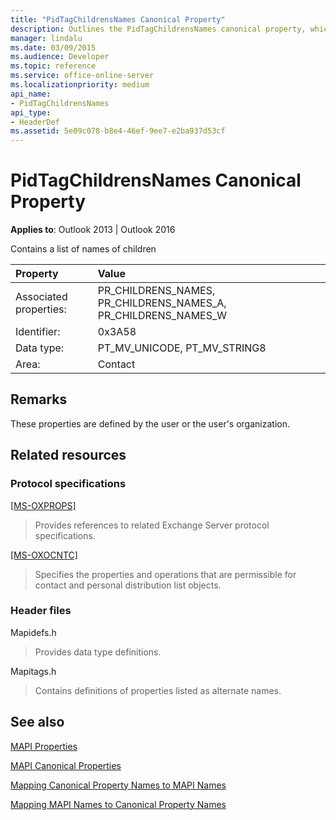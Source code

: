```yaml
---
title: "PidTagChildrensNames Canonical Property"
description: Outlines the PidTagChildrensNames canonical property, which contains a list of names of children.
manager: lindalu
ms.date: 03/09/2015
ms.audience: Developer
ms.topic: reference
ms.service: office-online-server
ms.localizationpriority: medium
api_name:
- PidTagChildrensNames
api_type:
- HeaderDef
ms.assetid: 5e09c078-b8e4-46ef-9ee7-e2ba937d53cf
---
```


# PidTagChildrensNames Canonical Property

  
  
**Applies to**: Outlook 2013 | Outlook 2016 
  
Contains a list of names of children
  
|Property |Value |
|:-----|:-----|
|Associated properties:  <br/> |PR_CHILDRENS_NAMES, PR_CHILDRENS_NAMES_A, PR_CHILDRENS_NAMES_W  <br/> |
|Identifier:  <br/> |0x3A58  <br/> |
|Data type:  <br/> |PT_MV_UNICODE, PT_MV_STRING8  <br/> |
|Area:  <br/> |Contact  <br/> |
   
## Remarks

These properties are defined by the user or the user's organization.
  
## Related resources

### Protocol specifications

[[MS-OXPROPS]](https://msdn.microsoft.com/library/f6ab1613-aefe-447d-a49c-18217230b148%28Office.15%29.aspx)
  
> Provides references to related Exchange Server protocol specifications.
    
[[MS-OXOCNTC]](https://msdn.microsoft.com/library/9b636532-9150-4836-9635-9c9b756c9ccf%28Office.15%29.aspx)
  
> Specifies the properties and operations that are permissible for contact and personal distribution list objects.
    
### Header files

Mapidefs.h
  
> Provides data type definitions.
    
Mapitags.h
  
> Contains definitions of properties listed as alternate names.
    
## See also



[MAPI Properties](mapi-properties.md)
  
[MAPI Canonical Properties](mapi-canonical-properties.md)
  
[Mapping Canonical Property Names to MAPI Names](mapping-canonical-property-names-to-mapi-names.md)
  
[Mapping MAPI Names to Canonical Property Names](mapping-mapi-names-to-canonical-property-names.md)

